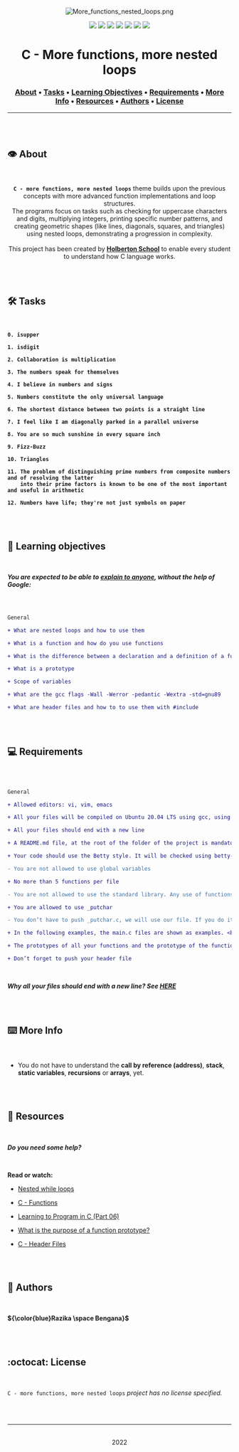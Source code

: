 <div align="center">
<br>

![More_functions_nested_loops.png](README-image/more_functions_nested_loops.png)

</div>


<p align="center">
<img src="https://img.shields.io/badge/-C-yellow">
<img src="https://img.shields.io/badge/-Linux-lightgrey">
<img src="https://img.shields.io/badge/-WSL-brown">
<img src="https://img.shields.io/badge/-Ubuntu%2020.04.4%20LTS-orange">
<img src="https://img.shields.io/badge/-JetBrains-blue">
<img src="https://img.shields.io/badge/-Holberton%20School-red">
<img src="https://img.shields.io/badge/License-not%20specified-brightgreen">
</p>


<h1 align="center"> C - More functions, more nested loops </h1>


<h3 align="center">
<a href="https://github.com/RazikaBengana/holbertonschool-low_level_programming/tree/main/more_functions_nested_loops#eye-about">About</a> •
<a href="https://github.com/RazikaBengana/holbertonschool-low_level_programming/tree/main/more_functions_nested_loops#hammer_and_wrench-tasks">Tasks</a> •
<a href="https://github.com/RazikaBengana/holbertonschool-low_level_programming/tree/main/more_functions_nested_loops#memo-learning-objectives">Learning Objectives</a> •
<a href="https://github.com/RazikaBengana/holbertonschool-low_level_programming/tree/main/more_functions_nested_loops#computer-requirements">Requirements</a> •
<a href="https://github.com/RazikaBengana/holbertonschool-low_level_programming/tree/main/more_functions_nested_loops#keyboard-more-info">More Info</a> •
<a href="https://github.com/RazikaBengana/holbertonschool-low_level_programming/tree/main/more_functions_nested_loops#mag_right-resources">Resources</a> •
<a href="https://github.com/RazikaBengana/holbertonschool-low_level_programming/tree/main/more_functions_nested_loops#bust_in_silhouette-authors">Authors</a> •
<a href="https://github.com/RazikaBengana/holbertonschool-low_level_programming/tree/main/more_functions_nested_loops#octocat-license">License</a>
</h3>

---

<!-- ------------------------------------------------------------------------------------------------- -->

<br>
<br>

## :eye: About

<br>

<div align="center">

**`C - more functions, more nested loops`** theme builds upon the previous concepts with more advanced function implementations and loop structures.
<br>
The programs focus on tasks such as checking for uppercase characters and digits, multiplying integers, printing specific number patterns, and creating geometric shapes (like lines, diagonals, squares, and triangles) using nested loops, demonstrating a progression in complexity.
<br>
<br>
This project has been created by **[Holberton School](https://www.holbertonschool.com/about-holberton)** to enable every student to understand how C language works.

</div>

<br>
<br>

<!-- ------------------------------------------------------------------------------------------------- -->

## :hammer_and_wrench: Tasks

<br>

**`0. isupper`**

**`1. isdigit`**

**`2. Collaboration is multiplication`**

**`3. The numbers speak for themselves`**

**`4. I believe in numbers and signs`**

**`5. Numbers constitute the only universal language`**

**`6. The shortest distance between two points is a straight line`**

**`7. I feel like I am diagonally parked in a parallel universe`**

**`8. You are so much sunshine in every square inch`**

**`9. Fizz-Buzz`**

**`10. Triangles`**

**`11. The problem of distinguishing prime numbers from composite numbers and of resolving the latter`** <br>
**`    into their prime factors is known to be one of the most important and useful in arithmetic`**

**`12. Numbers have life; they're not just symbols on paper`**

<br>
<br>

<!-- ------------------------------------------------------------------------------------------------- -->

## :memo: Learning objectives

<br>

**_You are expected to be able to [explain to anyone](https://fs.blog/feynman-learning-technique/), without the help of Google:_**

<br>

```diff

General

+ What are nested loops and how to use them

+ What is a function and how do you use functions

+ What is the difference between a declaration and a definition of a function

+ What is a prototype

+ Scope of variables

+ What are the gcc flags -Wall -Werror -pedantic -Wextra -std=gnu89

+ What are header files and how to to use them with #include

```

<br>
<br>

<!-- ------------------------------------------------------------------------------------------------- -->

## :computer: Requirements

<br>

```diff

General

+ Allowed editors: vi, vim, emacs

+ All your files will be compiled on Ubuntu 20.04 LTS using gcc, using the options -Wall -Werror -Wextra -pedantic -std=gnu89

+ All your files should end with a new line

+ A README.md file, at the root of the folder of the project is mandatory

+ Your code should use the Betty style. It will be checked using betty-style.pl and betty-doc.pl

- You are not allowed to use global variables

+ No more than 5 functions per file

- You are not allowed to use the standard library. Any use of functions like printf, puts, etc… is forbidden

+ You are allowed to use _putchar

- You don’t have to push _putchar.c, we will use our file. If you do it won’t be taken into account

+ In the following examples, the main.c files are shown as examples. <br> You can use them to test your functions, but you don’t have to push them to your repo (if you do we won’t take them into account). <br> We will use our own main.c files at compilation. <br> Our main.c files might be different from the one shown in the examples

+ The prototypes of all your functions and the prototype of the function _putchar should be included in your header file called main.h

+ Don’t forget to push your header file

```

<br>

**_Why all your files should end with a new line? See [HERE](https://unix.stackexchange.com/questions/18743/whats-the-point-in-adding-a-new-line-to-the-end-of-a-file/18789)_**

<br>
<br>

<!-- ------------------------------------------------------------------------------------------------- -->

## :keyboard: More Info

<br>

- You do not have to understand the **call by reference (address)**, **stack**, **static variables**, **recursions** or **arrays**, yet.

<br>
<br>

<!-- ------------------------------------------------------------------------------------------------- -->

## :mag_right: Resources

<br>

**_Do you need some help?_**

<br>

**Read or watch:**

* [Nested while loops](https://www.youtube.com/watch?v=Z3iGeQ1gIss)

* [C - Functions](https://www.tutorialspoint.com/cprogramming/c_functions.htm)

* [Learning to Program in C (Part 06)](https://www.youtube.com/watch?v=qMlnFwYdqIw)

* [What is the purpose of a function prototype?](https://www.geeksforgeeks.org/what-is-the-purpose-of-a-function-prototype/)

* [C - Header Files](https://www.tutorialspoint.com/cprogramming/c_header_files.htm)

<br>
<br>

<!-- ------------------------------------------------------------------------------------------------- -->

## :bust_in_silhouette: Authors

<br>

**${\color{blue}Razika \space Bengana}$**

<br>
<br>

<!-- ------------------------------------------------------------------------------------------------- -->

## :octocat: License

<br>

```C - more functions, more nested loops``` _project has no license specified._

<br>
<br>

---

<p align="center"><br>2022</p>